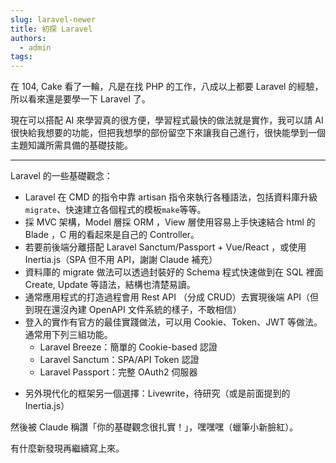 ```yaml
---
slug: laravel-newer
title: 初探 Laravel
authors:
  - admin
tags:
---
```


在 104, Cake 看了一輪，凡是在找 PHP 的工作，八成以上都要 Laravel 的經驗，所以看來還是要學一下 Laravel 了。

現在可以搭配 AI 來學習真的很方便，學習程式最快的做法就是實作，我可以請 AI 很快給我想要的功能，但把我想學的部份留空下來讓我自己進行，很快能學到一個主題知識所需具備的基礎技能。

<!-- truncate -->

---

Laravel 的一些基礎觀念：

* Laravel 在 CMD 的指令中靠 artisan 指令來執行各種語法，包括資料庫升級 `migrate`、快速建立各個程式的模板`make`等等。
* 採 MVC 架構，Model 層採 ORM ，View 層使用容易上手快速結合 html 的 Blade ，C 用的看起來是自己的 Controller。
* 若要前後端分離搭配 Laravel Sanctum/Passport + Vue/React ，或使用 Inertia.js（SPA 但不用 API，謝謝 Claude 補充）
* 資料庫的 migrate 做法可以透過封裝好的 Schema 程式快速做到在 SQL 裡面 Create, Update 等語法，結構也清楚易讀。
* 通常應用程式的打造過程會用 Rest API （分成 CRUD）去實現後端 API（但到現在還沒內建 OpenAPI 文件系統的樣子，不敢相信）
* 登入的實作有官方的最佳實踐做法，可以用 Cookie、Token、JWT 等做法。通常用下列三組功能。
	- Laravel Breeze：簡單的 Cookie-based 認證
    - Laravel Sanctum：SPA/API Token 認證
    - Laravel Passport：完整 OAuth2 伺服器
- 另外現代化的框架另一個選擇：Livewrite，待研究（或是前面提到的 Inertia.js）

然後被 Claude 稱讚「你的基礎觀念很扎實！」，嘿嘿嘿（蠟筆小新臉紅）。

有什麼新發現再繼續寫上來。